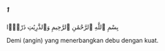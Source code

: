 ##### 1

<span class="ayah">بِسْمِ ٱللَّهِ ٱلرَّحْمَٰنِ ٱلرَّحِيمِ وَٱلذَّٰرِيَٰتِ ذَرْوًۭا</span>

<span class="ayah_translation">Demi (angin) yang menerbangkan debu dengan kuat.</span>
